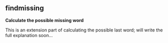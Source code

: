 ## findmissing
**Calculate the possible missing word**

This is an extension part of calculating the possible last word; will write the full explanation soon...
